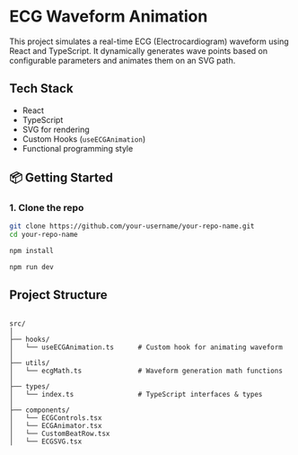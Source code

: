 # ECG Waveform Animation

This project simulates a real-time ECG (Electrocardiogram) waveform using React and TypeScript. It dynamically generates wave points based on configurable parameters and animates them on an SVG path.

## Tech Stack
- React
- TypeScript
- SVG for rendering
- Custom Hooks (`useECGAnimation`)
- Functional programming style

## 📦 Getting Started

### 1. Clone the repo

```bash
git clone https://github.com/your-username/your-repo-name.git
cd your-repo-name

npm install

npm run dev

```

## Project Structure

```

src/
│
├── hooks/
│   └── useECGAnimation.ts      # Custom hook for animating waveform
│
├── utils/
│   └── ecgMath.ts              # Waveform generation math functions
│
├── types/
│   └── index.ts                # TypeScript interfaces & types
│
├── components/
│   └── ECGControls.tsx
│   └── ECGAnimator.tsx
│   └── CustomBeatRow.tsx
│   └── ECGSVG.tsx


```
